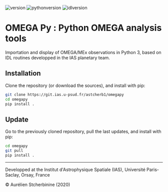 ![version](https://img.shields.io/badge/version-1.2-blue)
![pythonversion](https://img.shields.io/badge/Python-3.7-blue)
![idlversion](https://img.shields.io/badge/IDL-8.3-blue)

# OMEGA Py : Python OMEGA analysis tools

Importation and display of OMEGA/MEx observations in Python 3, based on IDL routines developped in the IAS planetary team.

## Installation
Clone the repository (or download the sources), and install with pip:

~~~bash
git clone https://git.ias.u-psud.fr/astcherb1/omegapy
cd omegapy
pip install .
~~~

## Update
Go to the previously cloned repository, pull the last updates, and install with pip:
~~~bash
cd omegapy
git pull
pip install .
~~~

--------------------
Developped at the Institut d'Astrophysique Spatiale (IAS), Université Paris-Saclay, Orsay, France  

© Aurélien Stcherbinine (2020)